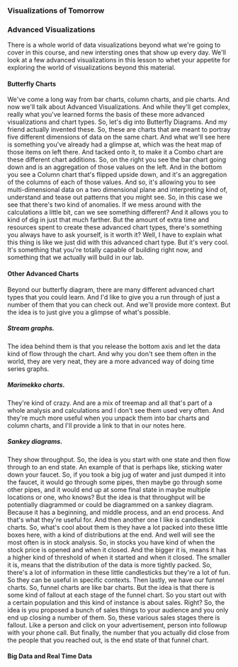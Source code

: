 ###   Visualizations of Tomorrow
### Advanced Visualizations

There is a whole world of data visualizations beyond what we're going to cover in this course, and new intersting ones that show up every day. We'll look at a few advanced visualizations in this lesson to whet your appetite for exploring the world of visualizations beyond this material.

#### Butterfly Charts
We've come a long way from bar charts, column charts, and pie charts. And now we'll talk about Advanced Visualizations. And while they'll get complex, really what you've learned forms the basis of these more advanced visualizations and chart types. So, let's dig into Butterfly Diagrams. And my friend actually invented these. So, these are charts that are meant to portray five different dimensions of data on the same chart. And what we'll see here is something you've already had a glimpse at, which was the heat map of those items on left there. And tacked onto it, to make it a Combo chart are these different chart additions. So, on the right you see the bar chart going down and is an aggregation of those values on the left. And in the bottom you see a Column chart that's flipped upside down, and it's an aggregation of the columns of each of those values. And so, it's allowing you to see multi-dimensional data on a two dimensional plane and interpreting kind of, understand and tease out patterns that you might see. So, in this case we see that there's two kind of anomalies. If we mess around with the calculations a little bit, can we see something different? And it allows you to kind of dig in just that much farther. But the amount of extra time and resources spent to create these advanced chart types, there's something you always have to ask yourself, is it worth it? Well, I have to explain what this thing is like we just did with this advanced chart type. But it's very cool. It's something that you're totally capable of building right now, and something that we actually will build in our lab.

#### Other Advanced Charts
Beyond our butterfly diagram, there are many different advanced chart types that you could learn.
And I'd like to give you a run through of just a number of them that you can check out. And we'll provide more context.
But the idea is to just give you a glimpse of what's possible.

##### Stream graphs.
The idea behind them is that you release the bottom axis and let the data kind of flow through the chart.
And why you don't see them often in the world, they are very neat, they are a more advanced way of doing time series graphs.
##### Marimekko charts. 
They're kind of crazy. And are a mix of treemap and all that's part of a whole analysis and calculations and I don't see them used very often. And they're much more useful when you unpack them into bar charts and column charts, and I'll provide a link to that
in our notes here.
##### Sankey diagrams.
They show throughput. So, the idea is you start with one state and then flow through to an end state. An example of that is perhaps like, sticking water down your faucet. So, if you took a big jug of water and just dumped it into the faucet, it would go through some pipes, then maybe go through some other pipes, and it would end up at some final state in maybe multiple locations or one, who knows? But the idea is that throughput will be potentially diagrammed or could be diagrammed on a sankey diagram. Because it has a beginning, and middle process, and an end process. And that's what they're useful for. And then another one I like is candlestick charts. So, what's cool about them is they have a lot packed into these little boxes here, with a kind of distributions at the end. And well will see the most often is in stock analysis. So, in stocks you have kind of when the stock price is opened and when it closed. And the bigger it is, means it has a higher kind of threshold of when it started and when it closed. The smaller it is, means that the distribution of the data is more tightly packed. So, there's a lot of information in these little candlesticks but they're a lot of fun. So they can be useful in specific contexts. Then lastly, we have our funnel charts. So, funnel charts are like bar charts. But the idea is that there is some kind of fallout at each stage of the funnel chart. So you start out with a certain population and this kind of instance is about sales. Right? So, the idea is you proposed a bunch of sales things to your audience and you only end up closing a number of them. So, these various sales stages there is fallout. Like a person and click on your advertisement, person into followup with your phone call. But finally, the number that you actually did close from the people that you reached out, is the end state of that funnel chart.

#### Big Data and Real Time Data
